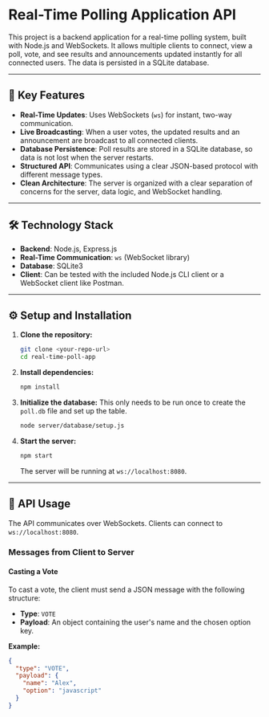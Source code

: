 # Real-Time Polling Application API

This project is a backend application for a real-time polling system, built with Node.js and WebSockets. It allows multiple clients to connect, view a poll, vote, and see results and announcements updated instantly for all connected users. The data is persisted in a SQLite database.

---

## 🚀 Key Features

* **Real-Time Updates**: Uses WebSockets (`ws`) for instant, two-way communication.
* **Live Broadcasting**: When a user votes, the updated results and an announcement are broadcast to all connected clients.
* **Database Persistence**: Poll results are stored in a SQLite database, so data is not lost when the server restarts.
* **Structured API**: Communicates using a clear JSON-based protocol with different message types.
* **Clean Architecture**: The server is organized with a clear separation of concerns for the server, data logic, and WebSocket handling.

---

## 🛠️ Technology Stack

* **Backend**: Node.js, Express.js
* **Real-Time Communication**: `ws` (WebSocket library)
* **Database**: SQLite3
* **Client**: Can be tested with the included Node.js CLI client or a WebSocket client like Postman.

---

## ⚙️ Setup and Installation

1.  **Clone the repository:**
    ```sh
    git clone <your-repo-url>
    cd real-time-poll-app
    ```
2.  **Install dependencies:**
    ```sh
    npm install
    ```
3.  **Initialize the database:**
    This only needs to be run once to create the `poll.db` file and set up the table.
    ```sh
    node server/database/setup.js
    ```
4.  **Start the server:**
    ```sh
    npm start
    ```
    The server will be running at `ws://localhost:8080`.

---

## 📡 API Usage

The API communicates over WebSockets. Clients can connect to `ws://localhost:8080`.

### Messages from Client to Server

#### Casting a Vote

To cast a vote, the client must send a JSON message with the following structure:

* **Type**: `VOTE`
* **Payload**: An object containing the user's name and the chosen option key.

**Example:**
```json
{
  "type": "VOTE",
  "payload": {
    "name": "Alex",
    "option": "javascript"
  }
}
